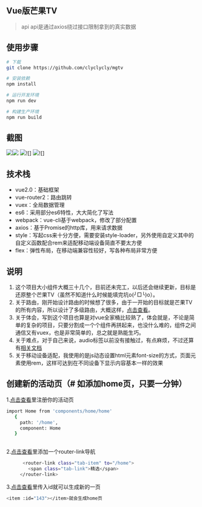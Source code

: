 ## Vue版芒果TV

> api api是通过axios绕过接口限制拿到的真实数据

## 使用步骤

``` bash
# 下载
git clone https://github.com/clyclycly/mgtv

# 安装依赖
npm install

# 运行开发环境
npm run dev

# 构建生产环境
npm run build

``` 
## 截图
![](http://wx4.sinaimg.cn/large/7b9a6229ly1fhwlyxi2mrj20ad0icn43.jpg)![](http://wx4.sinaimg.cn/large/7b9a6229ly1fhwlz0lmr2j20ac0idmzv.jpg)
![](http://wx2.sinaimg.cn/large/7b9a6229ly1fhwlz4rv98j20ac0ic78c.jpg)![]
![](https://github.com/clyclycly/mgtv/blob/master/mgtv.gif)![]

## 技术栈
 + vue2.0：基础框架
 + vue-router2：路由跳转
 + vuex：全局数据管理
 + es6：采用部分es6特性，大大简化了写法
 + webpack：vue-cli基于webpack，修改了部分配置
 + axios：基于Promise的http库，用来请求数据
 + style：写起css来十分方便，需要安装style-loader，另外使用自定义其中的自定义函数配合rem来适配移动端设备简直不要太方便
 + flex：弹性布局，在移动端兼容性较好，写各种布局非常方便
 
 ## 说明
1. 这个项目大小组件大概三十几个，目前还未完工，以后还会继续更新，目标是还原整个芒果TV（虽然不知道什么时候能填完坑o(╯□╰)o）。
2. 关于路由，刚开始设计路由的时候想了很多，由于一开始的目标就是芒果TV的所有内容，所以设计了多级路由，大概这样，[点击查看](https://github.com/clyclycly/mgtv/blob/master/src/router/index.js)。
3. 关于体会，写到这个项目也算是对vue全家桶比较熟了，体会就是，不论是简单的复杂的项目，只要分割成一个个组件再拼起来，也没什么难的，组件之间通信又有vuex，也是非常简单的，总之就是熟能生巧。
4. 关于难点，对于自己来说，audio标签以前没有接触过，有点麻烦，不过还算有[相关文档](http://caibaojian.com/html5-audio.html)
5. 关于移动设备适配，我使用的是js动态设置html元素font-size的方式，页面元素使用rem，这样可达到在不同设备下显示内容基本一样的效果

## 创建新的活动页（# 如添加home页，只要一分钟）
1.[点击查看](https://github.com/clyclycly/mgtv/blob/master/src/router/index.js)里注册你的活动页
``` bash
import Home from 'components/home/home'
   {
     path: '/home',
     component: Home
   }
   
``` 
2.[点击查看](https://github.com/clyclycly/mgtv/blob/master/src/components/mg-tab/mg-tab.vue)里添加一个router-link导航
``` bash
      <router-link class="tab-item" to="/home">
        <span class="tab-link">精选</span>
     </router-link>
``` 
3.[点击查看](https://github.com/clyclycly/mgtv/blob/master/src/components/demo/demo.vue)里传入id就可以生成新的一页
``` bash
<item :id="143"></item>就会生成home页
``` 

